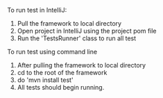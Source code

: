 To run test in IntelliJ:

1. Pull the framework to local directory
2. Open project in IntelliJ using the project pom file
3. Run the 'TestsRunner' class to run all test

To run test using command line

1. After pulling the framework to local directory
2. cd to the root of the framework
3. do 'mvn install test'
4. All tests should begin running.

